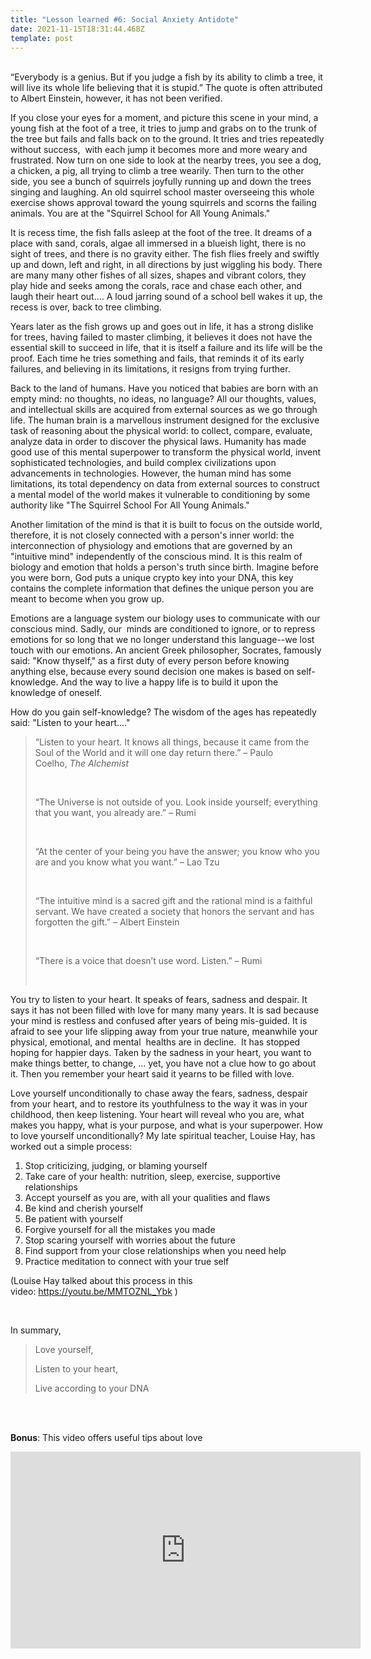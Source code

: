 ```yaml
---
title: "Lesson learned #6: Social Anxiety Antidote"
date: 2021-11-15T18:31:44.468Z
template: post
---
```

\
“Everybody is a genius. But if you judge a fish by its ability to climb a tree, it will live its whole life believing that it is stupid.” The quote is often attributed to Albert Einstein, however, it has not been verified.

If you close your eyes for a moment, and picture this scene in your mind, a young fish at the foot of a tree, it tries to jump and grabs on to the trunk of the tree but fails and falls back on to the ground. It tries and tries repeatedly without success,  with each jump it becomes more and more weary and frustrated. Now turn on one side to look at the nearby trees, you see a dog, a chicken, a pig, all trying to climb a tree wearily. Then turn to the other side, you see a bunch of squirrels joyfully running up and down the trees singing and laughing. An old squirrel school master overseeing this whole exercise shows approval toward the young squirrels and scorns the failing animals. You are at the "Squirrel School for All Young Animals."

It is recess time, the fish falls asleep at the foot of the tree. It dreams of a place with sand, corals, algae all immersed in a blueish light, there is no sight of trees, and there is no gravity either. The fish flies freely and swiftly up and down, left and right, in all directions by just wiggling his body. There are many many other fishes of all sizes, shapes and vibrant colors, they play hide and seeks among the corals, race and chase each other, and laugh their heart out.... A loud jarring sound of a school bell wakes it up, the recess is over, back to tree climbing. 

Years later as the fish grows up and goes out in life, it has a strong dislike for trees, having failed to master climbing, it believes it does not have the essential skill to succeed in life, that it is itself a failure and its life will be the proof. Each time he tries something and fails, that reminds it of its early failures, and believing in its limitations, it resigns from trying further.

Back to the land of humans. Have you noticed that babies are born with an empty mind: no thoughts, no ideas, no language? All our thoughts, values, and intellectual skills are acquired from external sources as we go through life. The human brain is a marvellous instrument designed for the exclusive task of reasoning about the physical world: to collect, compare, evaluate, analyze data in order to discover the physical laws. Humanity has made good use of this mental superpower to transform the physical world, invent sophisticated technologies, and build complex civilizations upon advancements in technologies. However, the human mind has some limitations, its total dependency on data from external sources to construct a mental model of the world makes it vulnerable to conditioning by some authority like "The Squirrel School For All Young Animals." 

Another limitation of the mind is that it is built to focus on the outside world, therefore, it is not closely connected with a person's inner world: the interconnection of physiology and emotions that are governed by an "intuitive mind" independently of the conscious mind. It is this realm of biology and emotion that holds a person's truth since birth. Imagine before you were born, God puts a unique crypto key into your DNA, this key contains the complete information that defines the unique person you are meant to become when you grow up.

Emotions are a language system our biology uses to communicate with our conscious mind. Sadly, our  minds are conditioned to ignore, or to repress emotions for so long that we no longer understand this language--we lost touch with our emotions. An ancient Greek philosopher, Socrates, famously said: "Know thyself," as a first duty of every person before knowing anything else, because every sound decision one makes is based on self-knowledge. And the way to live a happy life is to build it upon the knowledge of oneself. 

How do you gain self-knowledge? The wisdom of the ages has repeatedly said: "Listen to your heart...." 

> “[](https://healingbrave.com/collections/all/products/the-way-home-poem "The Way Home Handwritten Poetry Print about Following Your Heart by Jennifer Williamson")Listen to your heart. It knows all things, because it came from the Soul of the World and it will one day return there.” – Paulo Coelho, *The Alchemist* 
>
> <br/>
>
> “The Universe is not outside of you. Look inside yourself; everything that you want, you already are.” – Rumi
>
> <br/>
>
> “At the center of your being you have the answer; you know who you are and you know what you want.” – Lao Tzu
>
> <br/>
>
> “The intuitive mind is a sacred gift and the rational mind is a faithful servant. We have created a society that honors the servant and has forgotten the gift.” – Albert Einstein
>
> <br/>
>
> “There is a voice that doesn’t use word. Listen.” – Rumi
>
> <br/>

You try to listen to your heart. It speaks of fears, sadness and despair. It says it has not been filled with love for many many years. It is sad because your mind is restless and confused after years of being mis-guided. It is afraid to see your life slipping away from your true nature, meanwhile your physical, emotional, and mental  healths are in decline.  It has stopped hoping for happier days. Taken by the sadness in your heart, you want to make things better, to change, ... yet, you have not a clue how to go about it. Then you remember your heart said it yearns to be filled with love. 

Love yourself unconditionally to chase away the fears, sadness, despair from your heart, and to restore its youthfulness to the way it was in your childhood, then keep listening. Your heart will reveal who you are, what makes you happy, what is your purpose, and what is your superpower. How to love yourself unconditionally? My late spiritual teacher, Louise Hay, has worked out a simple process:

1. Stop criticizing, judging, or blaming yourself
2. Take care of your health: nutrition, sleep, exercise, supportive relationships 
3. Accept yourself as you are, with all your qualities and flaws
4. Be kind and cherish yourself
5. Be patient with yourself
6. Forgive yourself for all the mistakes you made
7. Stop scaring yourself with worries about the future
8. Find support from your close relationships when you need help
9. Practice meditation to connect with your true self

(Louise Hay talked about this process in this video: <https://youtu.be/MMTOZNL_Ybk> )

<br/>



In summary, 

> Love yourself,
>
> Listen to your heart,
>
> Live according to your DNA



<br/><br/>



**Bonus**: This video offers useful tips about love 

<iframe width="560" height="315" src="https://www.youtube.com/embed/fIa0U4DMTFs" title="YouTube video player" frameborder="0" allow="accelerometer; autoplay; clipboard-write; encrypted-media; gyroscope; picture-in-picture" allowfullscreen></iframe>
